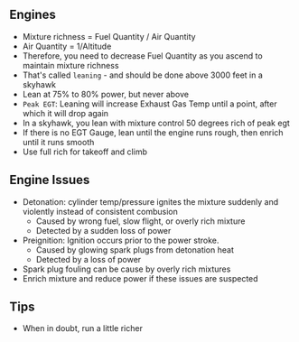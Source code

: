 ## Engines

* Mixture richness = Fuel Quantity / Air Quantity
* Air Quantity = 1/Altitude
* Therefore, you need to decrease Fuel Quantity as you ascend to maintain mixture richness
* That's called `leaning` - and should be done above 3000 feet in a skyhawk
* Lean at 75% to 80% power, but never above
* `Peak EGT`: Leaning will increase Exhaust Gas Temp until a point, after which it will drop again
* In a skyhawk, you lean with mixture control 50 degrees rich of peak egt 
* If there is no EGT Gauge, lean until the engine runs rough, then enrich until it runs smooth
* Use full rich for takeoff and climb

## Engine Issues
* Detonation: cylinder temp/pressure ignites the mixture suddenly and violently instead of consistent combusion
    * Caused by wrong fuel, slow flight, or overly rich mixture
    * Detected by a sudden loss of power
* Preignition: Ignition occurs prior to the power stroke.
    * Caused by glowing spark plugs from detonation heat
    * Detected by a loss of power
* Spark plug fouling can be cause by overly rich mixtures
* Enrich mixture and reduce power if these issues are suspected

## Tips
* When in doubt, run a little richer